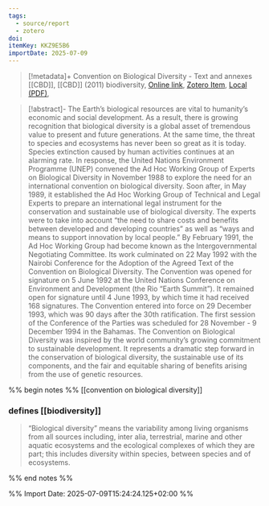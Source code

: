 ```yaml
---
tags:
  - source/report
  - zotero
doi: 
itemKey: KKZ9E5B6
importDate: 2025-07-09
---
```

>[!metadata]+
> Convention on Biological Diversity - Text and annexes
> [[CBD]], 
> [[CBD]] (2011)
> biodiversity, 
> [Online link](https://www.cbd.int/doc/legal/cbd-en.pdf), [Zotero Item](zotero://select/library/items/KKZ9E5B6), [Local (PDF)](file://C:/Users/aburg/Documents/references/zotero/storage/NAVYC2CM/_cbden.pdf), 

>[!abstract]-
>The Earth’s biological resources are vital to humanity’s economic and social development.
As a result, there is growing recognition that biological diversity is a global asset of
tremendous value to present and future generations. At the same time, the threat to species
and ecosystems has never been so great as it is today. Species extinction caused by human
activities continues at an alarming rate.
In response, the United Nations Environment Programme (UNEP) convened the Ad Hoc
Working Group of Experts on Biological Diversity in November 1988 to explore the need for
an international convention on biological diversity. Soon after, in May 1989, it established
the Ad Hoc Working Group of Technical and Legal Experts to prepare an international legal
instrument for the conservation and sustainable use of biological diversity. The experts were
to take into account “the need to share costs and benefits between developed and developing
countries” as well as “ways and means to support innovation by local people.”
By February 1991, the Ad Hoc Working Group had become known as the
Intergovernmental Negotiating Committee. Its work culminated on 22 May 1992 with the
Nairobi Conference for the Adoption of the Agreed Text of the Convention on Biological
Diversity.
The Convention was opened for signature on 5 June 1992 at the United Nations Conference
on Environment and Development (the Rio “Earth Summit”). It remained open for
signature until 4 June 1993, by which time it had received 168 signatures. The Convention
entered into force on 29 December 1993, which was 90 days after the 30th ratification. The
first session of the Conference of the Parties was scheduled for 28 November - 9 December
1994 in the Bahamas.
The Convention on Biological Diversity was inspired by the world community’s growing
commitment to sustainable development. It represents a dramatic step forward in the
conservation of biological diversity, the sustainable use of its components, and the fair and
equitable sharing of benefits arising from the use of genetic resources.

%% begin notes %%
[[convention on biological diversity]]

### defines [[biodiversity]]
> “Biological diversity” means the variability among living organisms from all sources including, inter alia, terrestrial, marine and other aquatic ecosystems and the ecological complexes of which they are part; this includes diversity within species, between species and of ecosystems.

%% end notes %%

%% Import Date: 2025-07-09T15:24:24.125+02:00 %%

